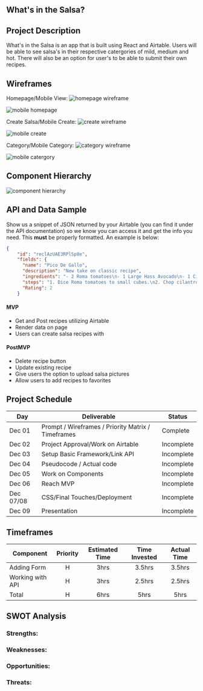 ## What's in the Salsa?

## Project Description

What's in the Salsa is an app that is built using React and Airtable. Users will be able to see salsa's in their respective catergories of mild, medium and hot. There will also be an option for user's to be able to submit their own recipes.

## Wireframes

Homepage/Mobile View: <img src= 'pictures/Screen Shot 2021-12-01 at 9.21.17 PM.png' alt= 'homepage wireframe'>

<img src= 'pictures/Screen Shot 2021-12-01 at 9.26.45 PM.png' alt= 'mobile homepage'>

Create Salsa/Mobile Create: <img src = 'pictures/Screen Shot 2021-12-01 at 8.09.02 PM.png'  alt = 'create wireframe' >

<img src = 'pictures/Screen Shot 2021-12-01 at 9.02.17 PM.png' alt= 'mobile create'>

Category/Mobile Category: <img src = 'pictures/Screen Shot 2021-12-01 at 9.08.17 PM.png' alt = 'category wireframe'>

<img src= 'pictures/Screen Shot 2021-12-01 at 9.13.30 PM.png' alt = 'mobile catergory'>

## Component Hierarchy

<img src= 'pictures/Screen Shot 2021-12-01 at 9.41.17 PM.png' alt = 'component hierarchy'>

## API and Data Sample

Show us a snippet of JSON returned by your Airtable (you can find it under the API documentation) so we know you can access it and get the info you need. This **must** be properly formatted. An example is below:

```json
{
    "id": "reclAzUAE3RPlSp8e",
    "fields": {
      "name": "Pico De Gallo",
      "description": "New take on classic recipe",
      "ingredients": "- 2 Roma tomatoes\n- 1 Large Hass Avocado\n- 1 Cilantro bunch\n- 1 Serrano pepper\n- 1/2 oz freshly squeezed lime\n- 1/2 White onion\n",
      "steps": "1. Dice Roma tomatoes to small cubes.\n2. Chop cilantro finely\n3. Cut avocados in half and remove seed. Make sure they're cubed\n4. Grab onion and dice ...",
      "Rating": 2
    }
```

#### MVP

- Get and Post recipes utilizing Airtable
- Render data on page
- Users can create salsa recipes with

#### PostMVP

- Delete recipe button
- Update existing recipe
- Give users the option to upload salsa pictures
- Allow users to add recipes to favorites

## Project Schedule

| Day       | Deliverable                                        | Status     |
| --------- | -------------------------------------------------- | ---------- |
| Dec 01    | Prompt / Wireframes / Priority Matrix / Timeframes | Complete   |
| Dec 02    | Project Approval/Work on Airtable                  | Incomplete |
| Dec 03    | Setup Basic Framework/Link API                     | Incomplete |
| Dec 04    | Pseudocode / Actual code                           | Incomplete |
| Dec 05    | Work on Components                                 | Incomplete |
| Dec 06    | Reach MVP                                          | Incomplete |
| Dec 07/08 | CSS/Final Touches/Deployment                       | Incomplete |
| Dec 09    | Presentation                                       | Incomplete |

## Timeframes

| Component        | Priority | Estimated Time | Time Invested | Actual Time |
| ---------------- | :------: | :------------: | :-----------: | :---------: |
| Adding Form      |    H     |      3hrs      |    3.5hrs     |   3.5hrs    |
| Working with API |    H     |      3hrs      |    2.5hrs     |   2.5hrs    |
| Total            |    H     |      6hrs      |     5hrs      |    5hrs     |

## SWOT Analysis

### Strengths:

### Weaknesses:

### Opportunities:

### Threats:
